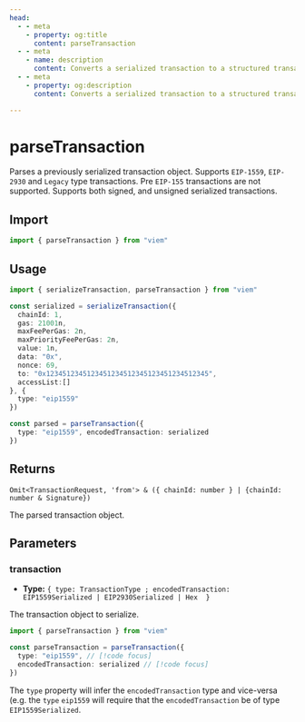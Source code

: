 ```yaml
---
head:
  - - meta
    - property: og:title
      content: parseTransaction
  - - meta
    - name: description
      content: Converts a serialized transaction to a structured transaction.
  - - meta
    - property: og:description
      content: Converts a serialized transaction to a structured transaction.

---
```


# parseTransaction

Parses a previously serialized transaction object. Supports `EIP-1559`, `EIP-2930` and `Legacy` type transactions. Pre `EIP-155` transactions are not supported. Supports both signed, and unsigned serialized transactions.

## Import
```ts
import { parseTransaction } from "viem"
```

## Usage
```ts
import { serializeTransaction, parseTransaction } from "viem"

const serialized = serializeTransaction({
  chainId: 1,
  gas: 21001n,
  maxFeePerGas: 2n,
  maxPriorityFeePerGas: 2n,
  value: 1n,
  data: "0x",
  nonce: 69,
  to: "0x1234512345123451234512345123451234512345",
  accessList:[]
}, {
  type: "eip1559"
})

const parsed = parseTransaction({
  type: "eip1559", encodedTransaction: serialized
})
```

## Returns

`Omit<TransactionRequest, 'from'> & ({ chainId: number } | {chainId: number & Signature})`

The parsed transaction object.

## Parameters

### transaction

- **Type:** `{ type: TransactionType ; encodedTransaction: EIP1559Serialized | EIP2930Serialized | Hex  }`

The transaction object to serialize.

```ts
import { parseTransaction } from "viem"

const parseTransaction = parseTransaction({
  type: "eip1559", // [!code focus]
  encodedTransaction: serialized // [!code focus]
})
```

The `type` property will infer the `encodedTransaction` type and vice-versa (e.g. the `type` `eip1559` will require that the `encodedTransaction` be of type `EIP1559Serialized`. 
